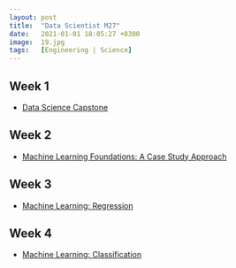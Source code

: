 ```yaml
---
layout: post
title:  "Data Scientist M27"
date:   2021-01-01 18:05:27 +0300
image:  19.jpg
tags:   [Engineering | Science]
---
```

## Week 1
- [Data Science Capstone](https://www.coursera.org/learn/data-science-project)

## Week 2
- [Machine Learning Foundations: A Case Study Approach](https://www.coursera.org/learn/ml-foundations)

## Week 3
- [Machine Learning: Regression](https://www.coursera.org/learn/ml-regression)

## Week 4
- [Machine Learning: Classification](https://www.coursera.org/learn/ml-classification)


[jekyll-docs]: https://jekyllrb.com/docs/home
[jekyll-gh]:   https://github.com/jekyll/jekyll
[jekyll-talk]: https://talk.jekyllrb.com/
